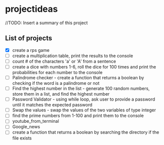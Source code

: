 # projectideas
//TODO: Insert a summary of this project


## List of projects
- [x] create a rps game
- [ ] create a multiplication table, print the results to the console
- [ ] count # of the characters 'a' or 'A' from a sentence
- [ ] create a dice with numbers 1-6, roll the dice for 100 times and print the probabilities for each number to the console
- [ ] Palindrome checker - create a function that returns a boolean by checking if the word is a palindrome or not
- [ ] Find the highest number in the list - generate 100 random numbers, store them in a list, and find the highest number
- [ ] Password Validator - using while loop, ask user to provide a password until it matches the expected password
- [ ] Swap the values - swap the values of the two variables of type integer
- [ ] find the prime numbers from 1-100 and print them to the console
- [ ] youtube_from_terminal
- [ ] Google_news
- [ ] create a function that returns a boolean by searching the directory if the file exists
